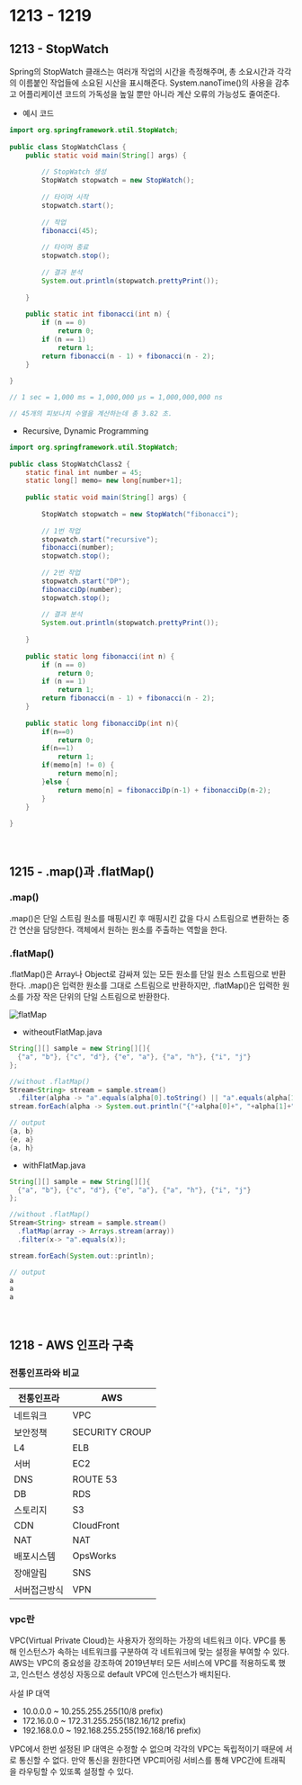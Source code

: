 # 1213 - 1219

## 1213 - StopWatch
Spring의 StopWatch 클래스는 여러개 작업의 시간을 측정해주며, 총 소요시간과 각각의 이름붙인 작업들에 소요된 시산을 표시해준다. System.nanoTime()의 사용을 감추고 어플리케이션 코드의 가독성을 높일 뿐만 아니라 계산 오류의 가능성도 줄여준다.

- 예시 코드
```java
import org.springframework.util.StopWatch;
 
public class StopWatchClass {
    public static void main(String[] args) {
 
        // StopWatch 생성
        StopWatch stopwatch = new StopWatch();
 
        // 타이머 시작
        stopwatch.start();
 
        // 작업
        fibonacci(45);
 
        // 타이머 종료
        stopwatch.stop();
 
        // 결과 분석
        System.out.println(stopwatch.prettyPrint());
 
    }
 
    public static int fibonacci(int n) {
        if (n == 0)
            return 0;
        if (n == 1)
            return 1;
        return fibonacci(n - 1) + fibonacci(n - 2);
    }
 
}    

// 1 sec = 1,000 ms = 1,000,000 μs = 1,000,000,000 ns

// 45개의 피보나치 수열을 계산하는데 총 3.82 초.
```

- Recursive, Dynamic Programming
```java
import org.springframework.util.StopWatch;
 
public class StopWatchClass2 {
    static final int number = 45;
    static long[] memo= new long[number+1];
 
    public static void main(String[] args) {
 
        StopWatch stopwatch = new StopWatch("fibonacci");
 
        // 1번 작업
        stopwatch.start("recursive");
        fibonacci(number);
        stopwatch.stop();
 
        // 2번 작업
        stopwatch.start("DP");
        fibonacciDp(number);
        stopwatch.stop();
 
        // 결과 분석
        System.out.println(stopwatch.prettyPrint());
 
    }
 
    public static long fibonacci(int n) {
        if (n == 0)
            return 0;
        if (n == 1)
            return 1;
        return fibonacci(n - 1) + fibonacci(n - 2);
    }
 
    public static long fibonacciDp(int n){
        if(n==0)
            return 0;
        if(n==1)
            return 1;
        if(memo[n] != 0) {
            return memo[n];
        }else {
            return memo[n] = fibonacciDp(n-1) + fibonacciDp(n-2);
        }
    }
 
}
```

<br>

## 1215 - .map()과 .flatMap()
### .map()
.map()은 단일 스트림 원소를 매핑시킨 후 매핑시킨 값을 다시 스트림으로 변환하는 중간 연산을 담당한다. 객체에서 원하는 원소를 주출하는 역할을 한다.

### .flatMap()
.flatMap()은 Array나 Object로 감싸져 있는 모든 원소를 단일 원소 스트림으로 반환한다. .map()은 입력한 원소를 그대로 스트림으로 반환하지만, .flatMap()은 입력한 원소를 가장 작은 단위의 단일 스트림으로 반환한다.

![flatMap](https://img1.daumcdn.net/thumb/R1280x0/?scode=mtistory2&fname=https%3A%2F%2Fblog.kakaocdn.net%2Fdn%2FEBPcN%2FbtqDljIyCWG%2FDMFulkA3iEg71mEDCBolZK%2Fimg.png)

- witheoutFlatMap.java
```java
String[][] sample = new String[][]{
  {"a", "b"}, {"c", "d"}, {"e", "a"}, {"a", "h"}, {"i", "j"}
};

//without .flatMap()
Stream<String> stream = sample.stream()
  .filter(alpha -> "a".equals(alpha[0].toString() || "a".equals(alpha[1].toString())))
stream.forEach(alpha -> System.out.println("{"+alpha[0]+", "+alpha[1]+"}"));

// output
{a, b}
{e, a}
{a, h}
```

- withFlatMap.java
```java
String[][] sample = new String[][]{
  {"a", "b"}, {"c", "d"}, {"e", "a"}, {"a", "h"}, {"i", "j"}
};

//without .flatMap()
Stream<String> stream = sample.stream()
  .flatMap(array -> Arrays.stream(array))
  .filter(x-> "a".equals(x));

stream.forEach(System.out::println);

// output
a
a
a
```

<br>

## 1218 - AWS 인프라 구축
### 전통인프라와 비교
| 전통인프라   | AWS            |
|--------------|----------------|
| 네트워크     | VPC            |
| 보안정책     | SECURITY CROUP |
| L4           | ELB            |
| 서버         | EC2            |
| DNS          | ROUTE 53       |
| DB           | RDS            |
| 스토리지     | S3             |
| CDN          | CloudFront     |
| NAT          | NAT            |
| 배포시스템   | OpsWorks       |
| 장애알림     | SNS            |
| 서버접근방식 | VPN            |

### vpc란
VPC(Virtual Private Cloud)는 사용자가 정의하는 가장의 네트워크 이다. VPC를 통해 인스턴스가 속하는 네트워크를 구분하여 각 네트워크에 맞는 설정을 부여할 수 있다. AWS는 VPC의 중요성을 강조하여 2019년부터 모든 서비스에 VPC를 적용하도록 했고, 인스턴스 생성싱 자동으로 default VPC에 인스턴스가 배치된다.

사설 IP 대역
- 10.0.0.0 ~ 10.255.255.255(10/8 prefix)
- 172.16.0.0 ~ 172.31.255.255(182.16/12 prefix)
- 192.168.0.0 ~ 192.168.255.255(192.168/16 prefix)

VPC에서 한번 설정된 IP 대역은 수정할 수 없으며 각각의 VPC는 독립적이기 때문에 서로 통신할 수 없다. 만약 통신을 원한다면 VPC피어링 서비스를 통해 VPC간에 트래픽을 라우팅할 수 있또록 설정할 수 있다.